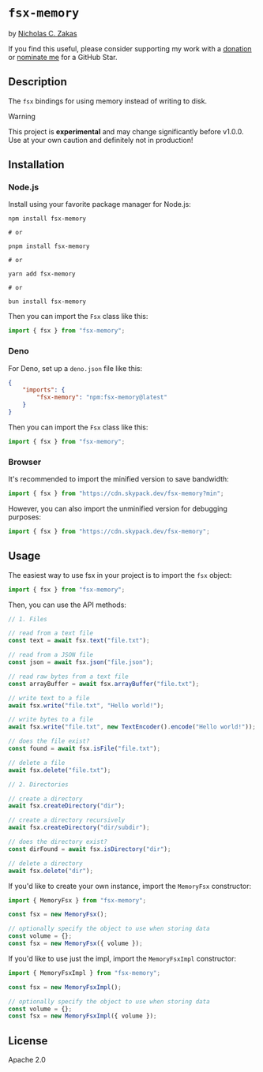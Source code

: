 # `fsx-memory`

by [Nicholas C. Zakas](https://humanwhocodes.com)

If you find this useful, please consider supporting my work with a [donation](https://humanwhocodes.com/donate) or [nominate me](https://stars.github.com/nominate/) for a GitHub Star.

## Description

The `fsx` bindings for using memory instead of writing to disk.

> [!WARNING]
> This project is **experimental** and may change significantly before v1.0.0. Use at your own caution and definitely not in production!

## Installation

### Node.js

Install using your favorite package manager for Node.js:

```shell
npm install fsx-memory

# or

pnpm install fsx-memory

# or

yarn add fsx-memory

# or

bun install fsx-memory
```

Then you can import the `Fsx` class like this:

```js
import { fsx } from "fsx-memory";
```

### Deno

For Deno, set up a `deno.json` file like this:

```json
{
	"imports": {
		"fsx-memory": "npm:fsx-memory@latest"
	}
}
```

Then you can import the `Fsx` class like this:

```js
import { fsx } from "fsx-memory";
```

### Browser

It's recommended to import the minified version to save bandwidth:

```js
import { fsx } from "https://cdn.skypack.dev/fsx-memory?min";
```

However, you can also import the unminified version for debugging purposes:

```js
import { fsx } from "https://cdn.skypack.dev/fsx-memory";
```

## Usage

The easiest way to use fsx in your project is to import the `fsx` object:

```js
import { fsx } from "fsx-memory";
```

Then, you can use the API methods:

```js
// 1. Files

// read from a text file
const text = await fsx.text("file.txt");

// read from a JSON file
const json = await fsx.json("file.json");

// read raw bytes from a text file
const arrayBuffer = await fsx.arrayBuffer("file.txt");

// write text to a file
await fsx.write("file.txt", "Hello world!");

// write bytes to a file
await fsx.write("file.txt", new TextEncoder().encode("Hello world!"));

// does the file exist?
const found = await fsx.isFile("file.txt");

// delete a file
await fsx.delete("file.txt");

// 2. Directories

// create a directory
await fsx.createDirectory("dir");

// create a directory recursively
await fsx.createDirectory("dir/subdir");

// does the directory exist?
const dirFound = await fsx.isDirectory("dir");

// delete a directory
await fsx.delete("dir");
```

If you'd like to create your own instance, import the `MemoryFsx` constructor:

```js
import { MemoryFsx } from "fsx-memory";

const fsx = new MemoryFsx();

// optionally specify the object to use when storing data
const volume = {};
const fsx = new MemoryFsx({ volume });
```

If you'd like to use just the impl, import the `MemoryFsxImpl` constructor:

```js
import { MemoryFsxImpl } from "fsx-memory";

const fsx = new MemoryFsxImpl();

// optionally specify the object to use when storing data
const volume = {};
const fsx = new MemoryFsxImpl({ volume });
```

## License

Apache 2.0
